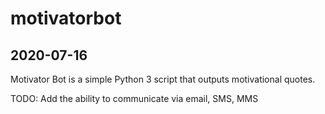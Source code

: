 # motivatorbot

2020-07-16
-----------------------------------
Motivator Bot is a simple Python 3 script that outputs motivational quotes.

TODO: Add the ability to communicate via email, SMS, MMS
